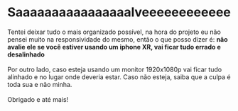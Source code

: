 # Saaaaaaaaaaaaaaaalveeeeeeeeeeee 

Tentei deixar tudo o mais organizado possível, na hora do projeto eu não pensei muito na responsividade do mesmo, então o que posso dizer é: <strong>não avalie ele se você estiver usando um iphone XR, vai ficar tudo errado e desalinhado </strong>
<br> <br>
Por outro lado, caso esteja usando um monitor 1920x1080p vai ficar tudo alinhado e no lugar onde deveria estar. Caso não esteja, saiba que a culpa é toda sua e não minha. 
<br><bR>
Obrigado e até mais! 
